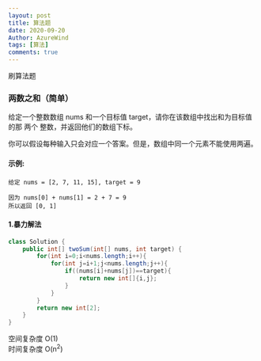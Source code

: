 ```yaml
---
layout: post
title: 算法题
date: 2020-09-20
Author: AzureWind
tags: [算法]
comments: true
---
```

刷算法题
<!-- more -->
### 两数之和（简单）
给定一个整数数组 nums 和一个目标值 target，请你在该数组中找出和为目标值的那 两个 整数，并返回他们的数组下标。

你可以假设每种输入只会对应一个答案。但是，数组中同一个元素不能使用两遍。

#### **示例:**
```
给定 nums = [2, 7, 11, 15], target = 9

因为 nums[0] + nums[1] = 2 + 7 = 9
所以返回 [0, 1]
```
#### 1.暴力解法
```java
class Solution {
    public int[] twoSum(int[] nums, int target) {
        for(int i=0;i<nums.length;i++){
            for(int j=i+1;j<nums.length;j++){
                if((nums[i]+nums[j])==target){
                    return new int[]{i,j};
                }
            }
        }
        return new int[2];
    }
}
```
空间复杂度 O(1)   
时间复杂度 O(n<sup>2</sup>)